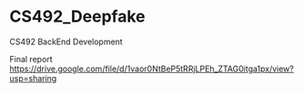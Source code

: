 # CS492_Deepfake
CS492 BackEnd Development

Final report
https://drive.google.com/file/d/1vaor0NtBeP5tRRjLPEh_ZTAG0itga1px/view?usp=sharing
